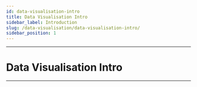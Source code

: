 ```yaml
---
id: data-visualisation-intro
title: Data Visualisation Intro
sidebar_label: Introduction
slug: /data-visualisation/data-visualisation-intro/
sidebar_position: 1
---
```


---
# Data Visualisation Intro
---